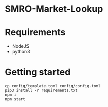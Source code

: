 # SMRO-Market-Lookup

# Requirements

- NodeJS
- python3

# Getting started

```
cp config/template.toml config/config.toml
pip3 install -r requirements.txt
npm i
npm start
```
